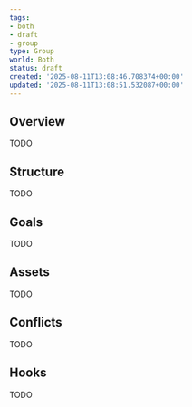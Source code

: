 ```yaml
---
tags:
- both
- draft
- group
type: Group
world: Both
status: draft
created: '2025-08-11T13:08:46.708374+00:00'
updated: '2025-08-11T13:08:51.532087+00:00'
---
```



## Overview

TODO
## Structure

TODO
## Goals

TODO
## Assets

TODO
## Conflicts

TODO
## Hooks

TODO
